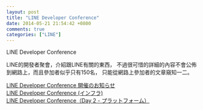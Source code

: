 ```yaml
---
layout: post
title: "LINE Developer Conference"
date: 2014-05-21 21:54:42 +0800
comments: true
categories: ["LINE"]
---
```


LINE Developer Conference

<!-- more -->

LINE的開發者聚會，介紹跟LINE有關的東西， 不過很可惜的詳細的內容不會公佈到網路上，而且參加者似乎只有150名，
只能從網路上參加者的文章窺知一二。


[LINE Developer Conference 開催のお知らせ]  
[LINE Developer Conference (インフラ)]  
[LINE Developer Conference（Day 2 - プラットフォーム）]


[LINE Developer Conference 開催のお知らせ]: http://line-hr.jp/archives/37147547.html
[LINE Developer Conference (インフラ)]: http://qiita.com/launcher_test/items/d2d0ddc4e11e1609bb31
[LINE Developer Conference（Day 2 - プラットフォーム）]: http://qiita.com/arumani/items/a09d70c5bde1bef3375b